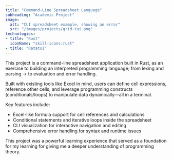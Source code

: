```yaml
---
title: "Command-Line Spreadsheet Language"
subheading: "Academic Project"
image:
  alt: "CLI spreadsheet example, showing an error"
  src: "/images/projects/grid-tui.png"
technologies:
- title: "Rust"
  iconName: "skill-icons:rust"
- title: "Ratatui"
---
```


This project is a command-line spreadsheet application built in Rust, as an exercise to building an interpreted programming language; from lexing and parsing → to evaluation and error handling.

Built with existing tools like Excel in mind, users can define cell expressions, reference other cells, and leverage programming constructs (conditionals/loops) to manipulate data dynamically—all in a terminal.

Key features include:  
- Excel-like formula support for cell references and calculations  
- Conditional statements and iterative loops inside the spreadsheet  
- CLI visualization for interactive navigation and editing  
- Comprehensive error handling for syntax and runtime issues  

This project was a powerful learning experience that served as a foundation for my learning for giving me a deeper understanding of programming theory.
